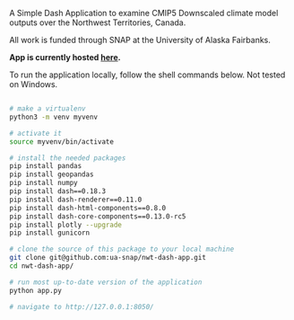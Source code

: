 A Simple Dash Application to examine CMIP5 Downscaled climate model outputs over
the Northwest Territories, Canada. 

All work is funded through SNAP at the University of Alaska Fairbanks.

__App is currently hosted [here](https://nwt-dash-app.herokuapp.com/).__

To run the application locally, follow the shell commands below.  Not tested on Windows.

```bash

# make a virtualenv
python3 -m venv myvenv

# activate it
source myvenv/bin/activate

# install the needed packages
pip install pandas
pip install geopandas
pip install numpy
pip install dash==0.18.3
pip install dash-renderer==0.11.0
pip install dash-html-components==0.8.0
pip install dash-core-components==0.13.0-rc5
pip install plotly --upgrade
pip install gunicorn

# clone the source of this package to your local machine
git clone git@github.com:ua-snap/nwt-dash-app.git
cd nwt-dash-app/

# run most up-to-date version of the application
python app.py

# navigate to http://127.0.0.1:8050/

```
